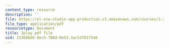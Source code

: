 ```yaml
---
content_type: resource
description: ''
file: https://ol-ocw-studio-app-production.s3.amazonaws.com/courses/1-258j-public-transportation-systems-spring-2017/15368b669ec5788d0e533ac53f01754d_FTwuE36SUA.pdf
file_type: application/pdf
resourcetype: Document
title: 3play pdf file
uid: 15368b66-9ec5-788d-0e53-3ac53f01754d
---
```

